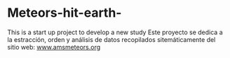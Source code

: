 # Meteors-hit-earth-
This is a start up project to develop a new study 
Este proyecto se dedica a la estracción, orden y análisis de datos recopilados sitemáticamente del sitio web: www.amsmeteors.org
